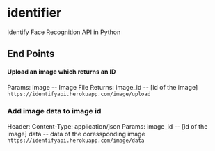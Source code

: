# identifier
Identify Face Recognition API in Python

## End Points
#### Upload an image which returns an ID
Params: image -- Image File
Returns: image_id -- [id of the image]
`https://identifyapi.herokuapp.com/image/upload`

### Add image data to image id
Header: Content-Type: application/json
Params: image_id -- [id of the image]
data -- data of the coressponding image
`https://identifyapi.herokuapp.com/image/data`
